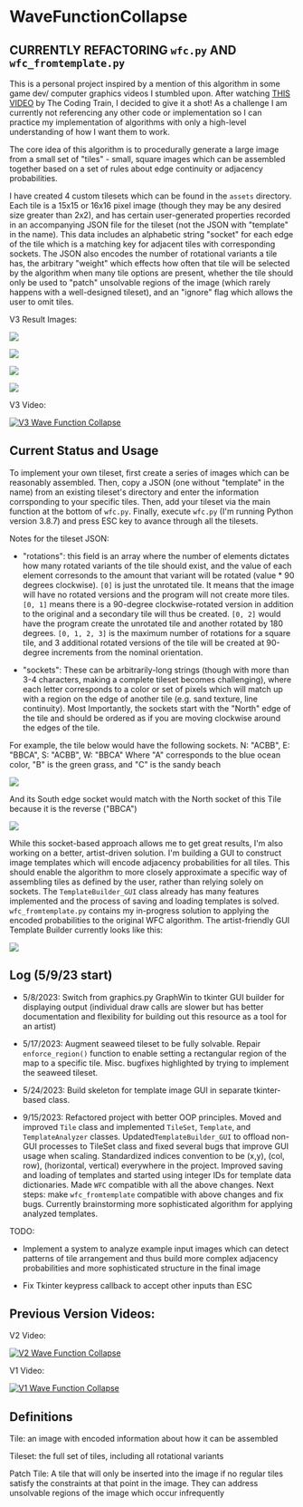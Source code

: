 # WaveFunctionCollapse

## CURRENTLY REFACTORING `wfc.py` AND `wfc_fromtemplate.py`

This is a personal project inspired by a mention of this algorithm in some game dev/ computer graphics videos I stumbled upon. After watching [THIS VIDEO](https://youtu.be/rI_y2GAlQFM "The Coding Train") by The Coding Train, I decided to give it a shot! As a challenge I am currently not referencing any other code or implementation so I can practice my implementation of algorithms with only a high-level understanding of how I want them to work.

The core idea of this algorithm is to procedurally generate a large image from a small set of "tiles" - small, square images which can be assembled together based on a set of rules about edge continuity or adjacency probabilities. 

I have created 4 custom tilesets which can be found in the `assets` directory. Each tile is a 15x15 or 16x16 pixel image (though they may be any desired size greater than 2x2), and has certain user-generated properties recorded in an accompanying JSON file for the tileset (not the JSON with "template" in the name). This data includes an alphabetic string "socket" for each edge of the tile which is a matching key for adjacent tiles with corresponding sockets. The JSON also encodes the number of rotational variants a tile has, the arbitrary "weight" which effects how often that tile will be selected by the algorithm when many tile options are present, whether the tile should only be used to "patch" unsolvable regions of the image (which rarely happens with a well-designed tileset), and an "ignore" flag which allows the user to omit tiles.

V3 Result Images:

![](captures/smallmap1.png)

![](captures/smallmap2.png)

![](captures/smallmap3.png)

![](captures/smallmap4.png)

V3 Video:

[![V3 Wave Function Collapse](captures/V3.PNG)](https://youtu.be/Umz1vGyT-Lg "V3 Wave Function Collapse")

## Current Status and Usage

To implement your own tileset, first create a series of images which can be reasonably assembled. Then, copy a JSON (one without "template" in the name) from an existing tileset's directory and enter the information corrsponding to your specific tiles. Then, add your tileset via the main function at the bottom of `wfc.py`. Finally, execute `wfc.py` (I'm running Python version 3.8.7) and press ESC key to avance through all the tilesets.

Notes for the tileset JSON:

* "rotations": this field is an array where the number of elements dictates how many rotated variants of the tile should exist, and the value of each element corresonds to the amount that variant will be rotated (value * 90 degrees clockwise). `[0]` is just the unrotated tile. It means that the image will have no rotated versions and the program will not create more tiles. `[0, 1]` means there is a 90-degree clockwise-rotated version in addition to the original and a secondary tile will thus be created. `[0, 2]` would have the program create the unrotated tile and another rotated by 180 degrees. `[0, 1, 2, 3]` is the maximum number of rotations for a square tile, and 3 additional rotated versions of the tile will be created at 90-degree increments from the nominal orientation.

* "sockets": These can be arbitrarily-long strings (though with more than 3-4 characters, making a complete tileset becomes challenging), where each letter corresponds to a color or set of pixels which will match up with a region on the edge of another tile (e.g. sand texture, line continuity). Most Importantly, the sockets start with the "North" edge of the tile and should be ordered as if you are moving clockwise around the edges of the tile.

For example, the tile below would have the following sockets. N: "ACBB", E: "BBCA", S: "ACBB", W: "BBCA"
Where "A" corresponds to the blue ocean color, "B" is the green grass, and "C" is the sandy beach

![](captures/ExampleTile1.png)

And its South edge socket would match with the North socket of this Tile because it is the reverse ("BBCA")

![](captures/ExampleTile2.png)

While this socket-based approach allows me to get great results, I'm also working on a better, artist-driven solution. I'm building a GUI to construct image templates which will encode adjacency probabilities for all tiles. This should enable the algorithm to more closely approximate a specific way of assembling tiles as defined by the user, rather than relying solely on sockets. The `TemplateBuilder_GUI` class already has many features implemented and the process of saving and loading templates is solved. `wfc_fromtemplate.py` contains my in-progress solution to applying the encoded probabilities to the original WFC algorithm. The artist-friendly GUI Template Builder currently looks like this:

![](captures/InputImageGUI_V2.PNG)

## Log (5/9/23 start)

* 5/8/2023: Switch from graphics.py GraphWin to tkinter GUI builder for displaying output (individual draw calls are slower but has better documentation and flexibility for building out this resource as a tool for an artist)

* 5/17/2023: Augment seaweed tileset to be fully solvable. Repair `enforce_region()` function to enable setting a rectangular region of the map to a specific tile. Misc. bugfixes highlighted by trying to implement the seaweed tileset.

* 5/24/2023: Build skeleton for template image GUI in separate tkinter-based class.

* 9/15/2023: Refactored project with better OOP principles. Moved and improved `Tile` class and implemented `TileSet`, `Template`, and `TemplateAnalyzer` classes. Updated`TemplateBuilder_GUI` to offload non-GUI processes to TileSet class and fixed several bugs that improve GUI usage when scaling. Standardized indices convention to be (x,y), (col, row), (horizontal, vertical) everywhere in the project. Improved saving and loading of templates and started using integer IDs for template data dictionaries. Made `WFC` compatible with all the above changes. Next steps: make `wfc_fromtemplate` compatible with above changes and fix bugs. Currently brainstorming more sophisticated algorithm for applying analyzed templates.



TODO:

* Implement a system to analyze example input images which can detect patterns of tile arrangement and thus build more complex adjacency probabilities and more sophisticated structure in the final image

* Fix Tkinter keypress callback to accept other inputs than ESC

## Previous Version Videos:

V2 Video:

[![V2 Wave Function Collapse](captures/V2.PNG)](https://youtu.be/H58Ugvk9nLc "V2 Wave Function Collapse")

V1 Video:

[![V1 Wave Function Collapse](captures/V1.PNG)](https://youtube.com/shorts/JEJoIFABgiQ "V1 Wave Function Collapse")

## Definitions
Tile: an image with encoded information about how it can be assembled

Tileset: the full set of tiles, including all rotational variants

Patch Tile: A tile that will only be inserted into the image if no regular tiles satisfy the constraints at that point in the image. They can address unsolvable regions of the image which occur infrequently



